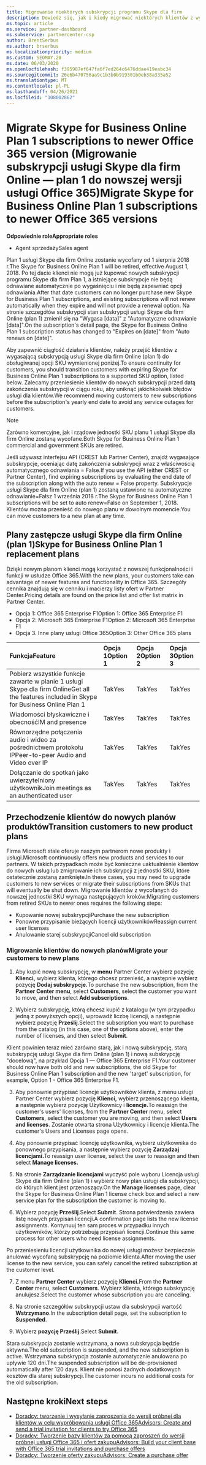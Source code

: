 ```yaml
---
title: Migrowanie niektórych subskrypcji programu Skype dla firm
description: Dowiedz się, jak i kiedy migrować niektórych klientów z wygasającą subskrypcją usługi Skype dla firm Online (plan 1) do nowych wersji usługi Office 365.
ms.topic: article
ms.service: partner-dashboard
ms.subservice: partnercenter-csp
author: BrentSerbus
ms.author: brserbus
ms.localizationpriority: medium
ms.custom: SEOMAY.20
ms.date: 06/03/2020
ms.openlocfilehash: f395987ef647fa6f7ed264c6476ddae419eabc34
ms.sourcegitcommit: 26e6b470756aa9c1b3b0b919301b0eb38a335a52
ms.translationtype: MT
ms.contentlocale: pl-PL
ms.lasthandoff: 04/26/2021
ms.locfileid: "108002862"
---
```

# <a name="migrate-skype-for-business-online-plan-1-subscriptions-to-newer-office-365-versions"></a><span data-ttu-id="bc148-103">Migrate Skype for Business Online Plan 1 subscriptions to newer Office 365 version (Migrowanie subskrypcji usługi Skype dla firm Online — plan 1 do nowszej wersji usługi Office 365)</span><span class="sxs-lookup"><span data-stu-id="bc148-103">Migrate Skype for Business Online Plan 1 subscriptions to newer Office 365 versions</span></span>

<span data-ttu-id="bc148-104">**Odpowiednie role**</span><span class="sxs-lookup"><span data-stu-id="bc148-104">**Appropriate roles**</span></span>

- <span data-ttu-id="bc148-105">Agent sprzedaży</span><span class="sxs-lookup"><span data-stu-id="bc148-105">Sales agent</span></span>

<span data-ttu-id="bc148-106">Plan 1 usługi Skype dla firm Online zostanie wycofany od 1 sierpnia 2018 r.</span><span class="sxs-lookup"><span data-stu-id="bc148-106">The Skype for Business Online Plan 1 will be retired, effective August 1, 2018.</span></span> <span data-ttu-id="bc148-107">Po tej dacie klienci nie mogą już kupować nowych subskrypcji programu Skype dla firm Plan 1, a istniejące subskrypcje nie będą odnawiane automatycznie po wygaśnięciu i nie będą zapewniać opcji odnawiania.</span><span class="sxs-lookup"><span data-stu-id="bc148-107">After that date customers can no longer purchase new Skype for Business Plan 1 subscriptions, and existing subscriptions will not renew automatically when they expire and will not provide a renewal option.</span></span> <span data-ttu-id="bc148-108">Na stronie szczegółów subskrypcji stan subskrypcji usługi Skype dla firm Online (plan 1) zmienił się na "Wygasa [data]" z "Automatyczne odnawianie [data]".</span><span class="sxs-lookup"><span data-stu-id="bc148-108">On the subscription's detail page, the Skype for Business Online Plan 1 subscription status has changed to "Expires on [date]" from "Auto renews on [date]".</span></span>  

<span data-ttu-id="bc148-109">Aby zapewnić ciągłość działania klientów, należy przejść klientów z wygasającą subskrypcją usługi Skype dla firm Online (plan 1) do obsługiwanej opcji SKU wymienionej poniżej.</span><span class="sxs-lookup"><span data-stu-id="bc148-109">To ensure continuity for customers, you should transition customers with expiring Skype for Business Online Plan 1 subscriptions to a supported SKU option, listed below.</span></span> <span data-ttu-id="bc148-110">Zalecamy przeniesienie klientów do nowych subskrypcji przed datą zakończenia subskrypcji w ciągu roku, aby uniknąć jakichkolwiek błędów usługi dla klientów.</span><span class="sxs-lookup"><span data-stu-id="bc148-110">We recommend moving customers to new subscriptions before the subscription's yearly end date to avoid any service outages for customers.</span></span> 

>[!NOTE]
><span data-ttu-id="bc148-111">Zarówno komercyjne, jak i rządowe jednostki SKU planu 1 usługi Skype dla firm Online zostaną wycofane.</span><span class="sxs-lookup"><span data-stu-id="bc148-111">Both Skype for Business Online Plan 1 commercial and government SKUs are retired.</span></span>

<span data-ttu-id="bc148-112">Jeśli używasz interfejsu API (CREST lub Partner Center), znajdź wygasające subskrypcje, oceniając datę zakończenia subskrypcji wraz z właściwością automatycznego odnawiania = False.</span><span class="sxs-lookup"><span data-stu-id="bc148-112">If you use the API (either CREST or Partner Center), find expiring subscriptions by evaluating the end date of the subscription along with the auto renew = False property.</span></span> <span data-ttu-id="bc148-113">Subskrypcje usługi Skype dla firm Online (plan 1) zostaną ustawione na automatyczne odnawianie=Fałsz 1 września 2018 r.</span><span class="sxs-lookup"><span data-stu-id="bc148-113">The Skype for Business Online Plan 1 subscriptions will be set to auto renew=False on September 1, 2018.</span></span> <span data-ttu-id="bc148-114">Klientów można przenieść do nowego planu w dowolnym momencie.</span><span class="sxs-lookup"><span data-stu-id="bc148-114">You can move customers to a new plan at any time.</span></span> 

## <a name="skype-for-business-online-plan-1-replacement-plans"></a><span data-ttu-id="bc148-115">Plany zastępcze usługi Skype dla firm Online (plan 1)</span><span class="sxs-lookup"><span data-stu-id="bc148-115">Skype for Business Online Plan 1 replacement plans</span></span>

<span data-ttu-id="bc148-116">Dzięki nowym planom klienci mogą korzystać z nowszej funkcjonalności i funkcji w usłudze Office 365.</span><span class="sxs-lookup"><span data-stu-id="bc148-116">With the new plans, your customers take can advantage of newer features and functionality in Office 365.</span></span> <span data-ttu-id="bc148-117">Szczegóły cennika znajdują się w cenniku i macierzy listy ofert w Partner Center.</span><span class="sxs-lookup"><span data-stu-id="bc148-117">Pricing details are found on the price list and offer list matrix in Partner Center.</span></span> 

- <span data-ttu-id="bc148-118">Opcja 1: Office 365 Enterprise F1</span><span class="sxs-lookup"><span data-stu-id="bc148-118">Option 1: Office 365 Enterprise F1</span></span>
- <span data-ttu-id="bc148-119">Opcja 2: Microsoft 365 Enterprise F1</span><span class="sxs-lookup"><span data-stu-id="bc148-119">Option 2: Microsoft 365 Enterprise F1</span></span>
- <span data-ttu-id="bc148-120">Opcja 3. Inne plany usługi Office 365</span><span class="sxs-lookup"><span data-stu-id="bc148-120">Option 3: Other Office 365 plans</span></span>

|<span data-ttu-id="bc148-121">**Funkcja**</span><span class="sxs-lookup"><span data-stu-id="bc148-121">**Feature**</span></span>    |<span data-ttu-id="bc148-122">**Opcja 1**</span><span class="sxs-lookup"><span data-stu-id="bc148-122">**Option 1**</span></span>   |<span data-ttu-id="bc148-123">**Opcja 2**</span><span class="sxs-lookup"><span data-stu-id="bc148-123">**Option 2**</span></span>   |<span data-ttu-id="bc148-124">**Opcja 3**</span><span class="sxs-lookup"><span data-stu-id="bc148-124">**Option 3**</span></span>   |
|:-----------------|:-----------------|:-------------|:------------|
|<span data-ttu-id="bc148-125">Pobierz wszystkie funkcje zawarte w planie 1 usługi Skype dla firm Online</span><span class="sxs-lookup"><span data-stu-id="bc148-125">Get all the features included in Skype for Business Online Plan 1</span></span>|<span data-ttu-id="bc148-126">Tak</span><span class="sxs-lookup"><span data-stu-id="bc148-126">Yes</span></span>   |<span data-ttu-id="bc148-127">Tak</span><span class="sxs-lookup"><span data-stu-id="bc148-127">Yes</span></span>   |<span data-ttu-id="bc148-128">Tak</span><span class="sxs-lookup"><span data-stu-id="bc148-128">Yes</span></span>   |
|<span data-ttu-id="bc148-129">Wiadomości błyskawiczne i obecność</span><span class="sxs-lookup"><span data-stu-id="bc148-129">IM and presence</span></span> |<span data-ttu-id="bc148-130">Tak</span><span class="sxs-lookup"><span data-stu-id="bc148-130">Yes</span></span>   |<span data-ttu-id="bc148-131">Tak</span><span class="sxs-lookup"><span data-stu-id="bc148-131">Yes</span></span>   |<span data-ttu-id="bc148-132">Tak</span><span class="sxs-lookup"><span data-stu-id="bc148-132">Yes</span></span>   |
|<span data-ttu-id="bc148-133">Równorzędne połączenia audio i wideo za pośrednictwem protokołu IP</span><span class="sxs-lookup"><span data-stu-id="bc148-133">Peer-to-peer Audio and Video over IP</span></span>|<span data-ttu-id="bc148-134">Tak</span><span class="sxs-lookup"><span data-stu-id="bc148-134">Yes</span></span>   |<span data-ttu-id="bc148-135">Tak</span><span class="sxs-lookup"><span data-stu-id="bc148-135">Yes</span></span>   |<span data-ttu-id="bc148-136">Tak</span><span class="sxs-lookup"><span data-stu-id="bc148-136">Yes</span></span>   
|<span data-ttu-id="bc148-137">Dołączanie do spotkań jako uwierzytelniony użytkownik</span><span class="sxs-lookup"><span data-stu-id="bc148-137">Join meetings as an authenticated user</span></span>| <span data-ttu-id="bc148-138">Tak</span><span class="sxs-lookup"><span data-stu-id="bc148-138">Yes</span></span>   |<span data-ttu-id="bc148-139">Tak</span><span class="sxs-lookup"><span data-stu-id="bc148-139">Yes</span></span>   |<span data-ttu-id="bc148-140">Tak</span><span class="sxs-lookup"><span data-stu-id="bc148-140">Yes</span></span>   |

## <a name="transition-customers-to-new-product-plans"></a><span data-ttu-id="bc148-141">Przechodzenie klientów do nowych planów produktów</span><span class="sxs-lookup"><span data-stu-id="bc148-141">Transition customers to new product plans</span></span>

<span data-ttu-id="bc148-142">Firma Microsoft stale oferuje naszym partnerom nowe produkty i usługi.</span><span class="sxs-lookup"><span data-stu-id="bc148-142">Microsoft continuously offers new products and services to our partners.</span></span> <span data-ttu-id="bc148-143">W takich przypadkach może być konieczne uaktualnienie klientów do nowych usług lub zmigrowanie ich subskrypcji z jednostki SKU, które ostatecznie zostaną zamknięte.</span><span class="sxs-lookup"><span data-stu-id="bc148-143">In these cases, you may need to upgrade customers to new services or migrate their subscriptions from SKUs that will eventually be shut down.</span></span> <span data-ttu-id="bc148-144">Migrowanie klientów z wycofanych do nowszej jednostki SKU wymaga następujących kroków:</span><span class="sxs-lookup"><span data-stu-id="bc148-144">Migrating customers from retired SKUs to newer ones requires the following steps:</span></span>

- <span data-ttu-id="bc148-145">Kupowanie nowej subskrypcji</span><span class="sxs-lookup"><span data-stu-id="bc148-145">Purchase the new subscription</span></span>
- <span data-ttu-id="bc148-146">Ponowne przypisanie bieżących licencji użytkowników</span><span class="sxs-lookup"><span data-stu-id="bc148-146">Reassign current user licenses</span></span>
- <span data-ttu-id="bc148-147">Anulowanie starej subskrypcji</span><span class="sxs-lookup"><span data-stu-id="bc148-147">Cancel old subscription</span></span>

### <a name="migrate-your-customers-to-new-plans"></a><span data-ttu-id="bc148-148">Migrowanie klientów do nowych planów</span><span class="sxs-lookup"><span data-stu-id="bc148-148">Migrate your customers to new plans</span></span>

1. <span data-ttu-id="bc148-149">Aby kupić nową subskrypcję, w **menu** Partner Center wybierz pozycję **Klienci,** wybierz klienta, którego chcesz przenieść, a następnie wybierz pozycję **Dodaj subskrypcje.**</span><span class="sxs-lookup"><span data-stu-id="bc148-149">To purchase the new subscription, from the **Partner Center menu**, select **Customers**, select the customer you want to move, and then select **Add subscriptions**.</span></span>

2. <span data-ttu-id="bc148-150">Wybierz subskrypcję, którą chcesz kupić z katalogu (w tym przypadku jedną z powyższych opcji), wprowadź liczbę licencji, a następnie wybierz pozycję **Prześlij**.</span><span class="sxs-lookup"><span data-stu-id="bc148-150">Select the subscription you want to purchase from the catalog (in this case, one of the options above), enter the number of licenses, and then select **Submit**.</span></span> 

<span data-ttu-id="bc148-151">Klient powinien teraz mieć zarówno starą, jak i nową subskrypcję, starą subskrypcję usługi Skype dla firm Online (plan 1) i nową subskrypcję "docelową", na przykład Opcja 1 — Office 365 Enterprise F1.</span><span class="sxs-lookup"><span data-stu-id="bc148-151">Your customer should now have both old and new subscriptions, the old Skype for Business Online Plan 1  subscription and the new 'target' subscription, for example, Option 1 - Office 365 Enterprise F1.</span></span>

3. <span data-ttu-id="bc148-152">Aby ponownie przypisać licencje użytkowników klienta, z menu usługi Partner Center wybierz pozycję **Klienci,** wybierz przenoszącego klienta, **a** następnie wybierz pozycję Użytkownicy i **licencje.**</span><span class="sxs-lookup"><span data-stu-id="bc148-152">To reassign the customer's users' licenses, from the **Partner Center** menu, select **Customers**, select the customer you are moving, and then select **Users and licenses**.</span></span> <span data-ttu-id="bc148-153">Zostanie otwarta strona Użytkownicy i licencje klienta.</span><span class="sxs-lookup"><span data-stu-id="bc148-153">The customer's Users and Licenses page opens.</span></span>

4. <span data-ttu-id="bc148-154">Aby ponownie przypisać licencję użytkownika, wybierz użytkownika do ponownego przypisania, a następnie wybierz pozycję **Zarządzaj licencjami.**</span><span class="sxs-lookup"><span data-stu-id="bc148-154">To reassign user license, select the user to reassign and then select **Manage licenses.**</span></span>

5. <span data-ttu-id="bc148-155">Na stronie **Zarządzanie licencjami** wyczyść pole wyboru Licencja usługi Skype dla firm Online (plan 1) i wybierz nowy plan usługi dla subskrypcji, do których klient jest przenoszący.</span><span class="sxs-lookup"><span data-stu-id="bc148-155">On the **Manage licenses** page, clear the Skype for Business Online Plan 1 license check box and select a new service plan for the subscription the customer is moving to.</span></span>

6. <span data-ttu-id="bc148-156">Wybierz pozycję **Prześlij**.</span><span class="sxs-lookup"><span data-stu-id="bc148-156">Select **Submit**.</span></span> <span data-ttu-id="bc148-157">Strona potwierdzenia zawiera listę nowych przypisań licencji.</span><span class="sxs-lookup"><span data-stu-id="bc148-157">A confirmation page lists the new license assignments.</span></span> <span data-ttu-id="bc148-158">Kontynuuj ten sam proces w przypadku innych użytkowników, którzy potrzebują przypisań licencji.</span><span class="sxs-lookup"><span data-stu-id="bc148-158">Continue this same process for other users who need license assignments.</span></span>

<span data-ttu-id="bc148-159">Po przeniesieniu licencji użytkownika do nowej usługi możesz bezpiecznie anulować wycofaną subskrypcję na poziomie klienta.</span><span class="sxs-lookup"><span data-stu-id="bc148-159">After moving the user license to the new service, you can safely cancel the retired subscription at the customer level.</span></span>

7. <span data-ttu-id="bc148-160">Z menu **Partner Center** wybierz pozycję **Klienci.**</span><span class="sxs-lookup"><span data-stu-id="bc148-160">From the **Partner Center** menu, select **Customers**.</span></span> <span data-ttu-id="bc148-161">Wybierz klienta, którego subskrypcję anulujesz.</span><span class="sxs-lookup"><span data-stu-id="bc148-161">Select the customer whose subscription you are canceling.</span></span>

8. <span data-ttu-id="bc148-162">Na stronie szczegółów subskrypcji ustaw dla subskrypcji wartość **Wstrzymano**.</span><span class="sxs-lookup"><span data-stu-id="bc148-162">In the subscription detail page, set the subscription to **Suspended**.</span></span>

9. <span data-ttu-id="bc148-163">Wybierz **pozycję Prześlij.**</span><span class="sxs-lookup"><span data-stu-id="bc148-163">Select **Submit.**</span></span>

<span data-ttu-id="bc148-164">Stara subskrypcja zostanie wstrzymana, a nowa subskrypcja będzie aktywna.</span><span class="sxs-lookup"><span data-stu-id="bc148-164">The old subscription is suspended, and the new subscription is active.</span></span> <span data-ttu-id="bc148-165">Wstrzymana subskrypcja zostanie automatycznie anulowana po upływie 120 dni.</span><span class="sxs-lookup"><span data-stu-id="bc148-165">The suspended subscription will be de-provisioned automatically after 120 days.</span></span> <span data-ttu-id="bc148-166">Klient nie ponosi żadnych dodatkowych kosztów dla starej subskrypcji.</span><span class="sxs-lookup"><span data-stu-id="bc148-166">The customer incurs no additional costs for the old subscription.</span></span>

## <a name="next-steps"></a><span data-ttu-id="bc148-167">Następne kroki</span><span class="sxs-lookup"><span data-stu-id="bc148-167">Next steps</span></span>

- [<span data-ttu-id="bc148-168">Doradcy: tworzenie i wysyłanie zaproszenia do wersji próbnej dla klientów w celu wypróbowania usługi Office 365</span><span class="sxs-lookup"><span data-stu-id="bc148-168">Advisors: Create and send a trial invitation for clients to try Office 365</span></span>](advisors-create-a-trial-invitation.md)
- [<span data-ttu-id="bc148-169">Doradcy: Tworzenie bazy klientów za pomocą zaproszeń do wersji próbnej usługi Office 365 i ofert zakupu</span><span class="sxs-lookup"><span data-stu-id="bc148-169">Advisors: Build your client base with Office 365 trial invitations and purchase offers</span></span>](advisors-build-your-business.md)
- [<span data-ttu-id="bc148-170">Doradcy: Tworzenie oferty zakupu</span><span class="sxs-lookup"><span data-stu-id="bc148-170">Advisors: Create a purchase offer</span></span>](advisor-create-a-purchase-offer.md)
